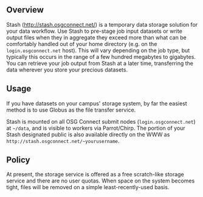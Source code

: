 [title]: - "Introduction to Stash"

Overview
--------

Stash (http://stash.osgconnect.net/) is a temporary data storage solution for your data workflow.  Use Stash to pre-stage job input datasets or write output files when they in aggregate they exceed more than what can be comfortably handled out of your home directory (e.g. on the `login.osgconnect.net` host).   This will vary depending on the job type, but typically this occurs in the range of a few hundred megabytes to gigabytes. You can retrieve your job output from Stash at a later time, transferring the data wherever you store your precious datasets.

Usage
-----
If you have datasets on your campus' storage system, by far the easiest method is to use Globus as the file transfer service.  

Stash is mounted on all OSG Connect submit nodes (`login.osgconnect.net`) at `~/data`, and is visible to workers via Parrot/Chirp. The portion of your Stash designated public is also available directly on the WWW as `http://stash.osgconnect.net/~yourusername`.

Policy 
------
At present, the storage service is offered as a free scratch-like storage service and there are no user quotas.  When space on the system becomes tight, files will be removed on a simple least-recently-used basis.  
